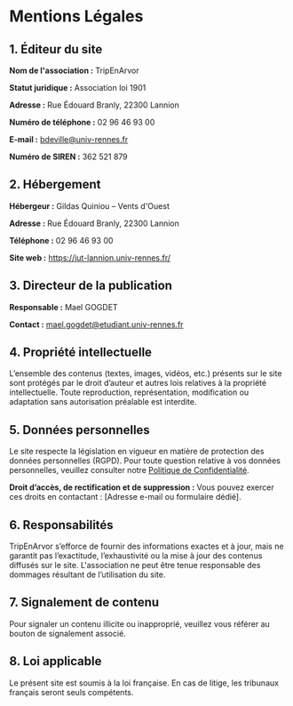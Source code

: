 # Mentions Légales

## 1. Éditeur du site

**Nom de l'association&nbsp;:** TripEnArvor

**Statut juridique&nbsp;:** Association loi 1901

**Adresse&nbsp;:** Rue Édouard Branly, 22300 Lannion

**Numéro de téléphone&nbsp;:** 02 96 46 93 00

**E-mail&nbsp;:** [bdeville@univ-rennes.fr](mailto:bdeville@univ-rennes.fr)

**Numéro de SIREN&nbsp;:** 362 521 879

## 2. Hébergement

**Hébergeur&nbsp;:** Gildas Quiniou &ndash; Vents d'Ouest

**Adresse&nbsp;:** Rue Édouard Branly, 22300 Lannion

**Téléphone&nbsp;:** 02 96 46 93 00

**Site web&nbsp;:** <https://iut-lannion.univ-rennes.fr/>

## 3. Directeur de la publication

**Responsable&nbsp;:** Mael GOGDET

**Contact&nbsp;:** [mael.gogdet@etudiant.univ-rennes.fr](mailto:mael.gogdet@etudiant.univ-rennes.fr)

## 4. Propriété intellectuelle

L’ensemble des contenus (textes, images, vidéos, etc.) présents sur le site sont protégés par le droit d’auteur et autres lois relatives à la propriété intellectuelle. Toute reproduction, représentation, modification ou adaptation sans autorisation préalable est interdite.

## 5. Données personnelles

Le site respecte la législation en vigueur en matière de protection des données personnelles (RGPD). Pour toute question relative à vos données personnelles, veuillez consulter notre [Politique de Confidentialité](#).

**Droit d’accès, de rectification et de suppression&nbsp;:**
Vous pouvez exercer ces droits en contactant&nbsp;: [Adresse e-mail ou formulaire dédié].

## 6. Responsabilités

TripEnArvor s’efforce de fournir des informations exactes et à jour, mais ne garantit pas l’exactitude, l’exhaustivité ou la mise à jour des contenus diffusés sur le site. L'association ne peut être tenue responsable des dommages résultant de l’utilisation du site.

## 7. Signalement de contenu

Pour signaler un contenu illicite ou inapproprié, veuillez vous référer au bouton de signalement associé.

## 8. Loi applicable

Le présent site est soumis à la loi française. En cas de litige, les tribunaux français seront seuls compétents.
